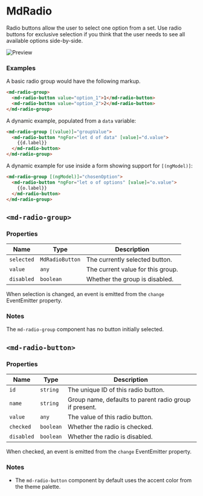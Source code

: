 # MdRadio
Radio buttons allow the user to select one option from a set. Use radio buttons for exclusive selection if you think that the user needs to see all available options side-by-side.

![Preview](https://material.angularjs.org/material2_assets/radio/radios.png)

### Examples
A basic radio group would have the following markup.
```html
<md-radio-group>
  <md-radio-button value="option_1">1</md-radio-button>
  <md-radio-button value="option_2">2</md-radio-button>
</md-radio-group>
```

A dynamic example, populated from a `data` variable:
```html
<md-radio-group [(value)]="groupValue">
  <md-radio-button *ngFor="let d of data" [value]="d.value">
    {{d.label}}
  </md-radio-button>
</md-radio-group>
```

A dynamic example for use inside a form showing support for `[(ngModel)]`:
```html
<md-radio-group [(ngModel)]="chosenOption">
  <md-radio-button *ngFor="let o of options" [value]="o.value">
    {{o.label}}
  </md-radio-button>
</md-radio-group>
```

## `<md-radio-group>`
### Properties

| Name | Type | Description |
| --- | --- | --- |
| `selected` | `MdRadioButton` | The currently selected button. |
| `value` | `any` | The current value for this group. |
| `disabled` | `boolean` | Whether the group is disabled. |

When selection is changed, an event is emitted from the `change` EventEmitter property.

### Notes
The `md-radio-group` component has no button initially selected.

## `<md-radio-button>`
### Properties

| Name | Type | Description |
| --- | --- | --- |
| `id` | `string` | The unique ID of this radio button. |
| `name` | `string` | Group name, defaults to parent radio group if present. |
| `value` | `any` | The value of this radio button. |
| `checked` | `boolean` | Whether the radio is checked. |
| `disabled` | `boolean` | Whether the radio is disabled. |

When checked, an event is emitted from the `change` EventEmitter property.

### Notes
* The `md-radio-button` component by default uses the accent color from the theme palette.
